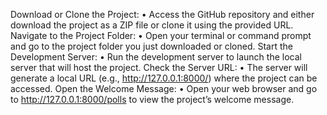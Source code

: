  Download or Clone the Project:
•	Access the GitHub repository and either download the project as a ZIP file or clone it using the provided URL.
Navigate to the Project Folder:
•	Open your terminal or command prompt and go to the project folder you just downloaded or cloned.
Start the Development Server:
•	Run the development server to launch the local server that will host the project.
Check the Server URL:
•	The server will generate a local URL (e.g., http://127.0.0.1:8000/) where the project can be accessed.
 Open the Welcome Message:
•	Open your web browser and go to http://127.0.0.1:8000/polls to view the project’s welcome message.
